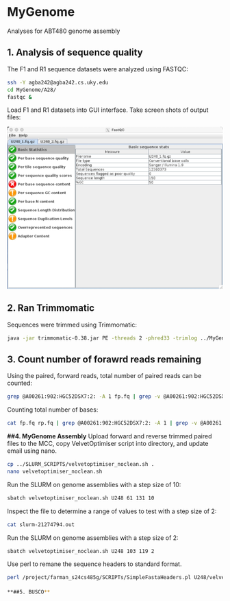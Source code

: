 # MyGenome
Analyses for ABT480 genome assembly

## 1. Analysis of sequence quality
The F1 and R1 sequence datasets were analyzed using FASTQC:
```bash
ssh -Y agba242@agba242.cs.uky.edu
cd MyGenome/A28/
fastqc &
```
Load F1 and R1 datasets into GUI interface.
Take screen shots of output files:

![/data/U248_1.fq.qz.jpg](/data/U248_1.fq.qz.jpg)

## 2. Ran Trimmomatic
Sequences were trimmed using Trimmomatic:
```bash
java -jar trimmomatic-0.38.jar PE -threads 2 -phred33 -trimlog ../MyGenome/A28/U248_1.fq.gz U248_2.fq.gz U248_1_paired.fastq U248_1_unpaired.fastq U248_2_paired.fastq U248_2_unpaired.fastq CROP:280 SLIDINGWINDOW:20:20 MINLEN:120
```

## 3. Count number of forawrd reads remaining
Using the paired, forward reads, total number of paired reads can be counted:
```bash
grep @A00261:902:HGC52DSX7:2: -A 1 fp.fq | grep -v @A00261:902:HGC52DSX7:2: | grep -v ^- | wc -l
```
Counting total number of bases:
```bash
cat fp.fq rp.fq | grep @A00261:902:HGC52DSX7:2: -A 1 | grep -v @A00261:902:HGC52DSX7:2: | grep -v ^- | grep '[AGTCN]' -o | wc -l
```

**##4. MyGenome Assembly**
Upload forward and reverse trimmed paired files to the MCC, copy VelvetOptimiser script into directory, and update email using nano.
```bash
cp ../SLURM_SCRIPTS/velvetoptimiser_noclean.sh .
nano velvetoptimiser_noclean.sh
```
Run the SLURM on genome assemblies with a step size of 10:
```bash
sbatch velvetoptimiser_noclean.sh U248 61 131 10
```
Inspect the file to determine a range of values to test with a step size of 2:
```bash
cat slurm-21274794.out
```
Run the SLURM on genome assemblies with a step size of 2:
```bash
sbatch velvetoptimiser_noclean.sh U248 103 119 2
```
Use perl to remane the sequence headers to standard format.
```bash
perl /project/farman_s24cs485g/SCRIPTs/SimpleFastaHeaders.pl U248/velvet_U248_103_119_2_noclean/U248.fasta U248

**##5. BUSCO**


